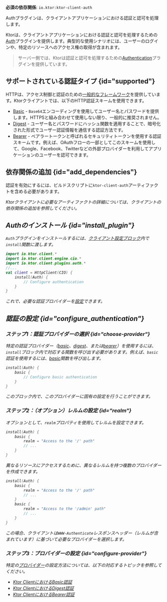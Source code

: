 [//]: # (title: Ktor Clientにおける認証と認可)

<show-structure for="chapter" depth="2"/>
<primary-label ref="client-plugin"/>

<tldr>
<p>
<b>必須の依存関係</b>: <code>io.ktor:ktor-client-auth</code>
</p>
</tldr>

<link-summary>
Authプラグインは、クライアントアプリケーションにおける認証と認可を処理します。
</link-summary>

Ktorは、クライアントアプリケーションにおける認証と認可を処理するための[Auth](https://api.ktor.io/ktor-client-auth/io.ktor.client.plugins.auth/-auth)プラグインを提供します。典型的な使用シナリオには、ユーザーのログインや、特定のリソースへのアクセス権の取得が含まれます。

> サーバー側では、Ktorは認証と認可を処理するための[Authentication](server-auth.md)プラグインを提供しています。

## サポートされている認証タイプ {id="supported"}

HTTPは、アクセス制御と認証のための[一般的なフレームワーク](https://developer.mozilla.org/en-US/docs/Web/HTTP/Authentication)を提供しています。Ktorクライアントでは、以下のHTTP認証スキームを使用できます。

*   [Basic](client-basic-auth.md) - `Base64`エンコーディングを使用してユーザー名とパスワードを提供します。HTTPSと組み合わせて使用しない限り、一般的に推奨されません。
*   [Digest](client-digest-auth.md) - ユーザー名とパスワードにハッシュ関数を適用することで、暗号化された形式でユーザー認証情報を通信する認証方法です。
*   [Bearer](client-bearer-auth.md) - ベアラートークンと呼ばれるセキュリティトークンを使用する認証スキームです。例えば、OAuthフローの一部としてこのスキームを使用して、Google、Facebook、Twitterなどの外部プロバイダーを利用してアプリケーションのユーザーを認可できます。

## 依存関係の追加 {id="add_dependencies"}

認証を有効にするには、ビルドスクリプトに`ktor-client-auth`アーティファクトを含める必要があります。

<var name="artifact_name" value="ktor-client-auth"/>
<Tabs group="languages">
    <TabItem title="Gradle (Kotlin)" group-key="kotlin">
        <code-block lang="Kotlin" code="            implementation(&quot;io.ktor:%artifact_name%:$ktor_version&quot;)"/>
    </TabItem>
    <TabItem title="Gradle (Groovy)" group-key="groovy">
        <code-block lang="Groovy" code="            implementation &quot;io.ktor:%artifact_name%:$ktor_version&quot;"/>
    </TabItem>
    <TabItem title="Maven" group-key="maven">
        <code-block lang="XML" code="            &lt;dependency&gt;&#10;                &lt;groupId&gt;io.ktor&lt;/groupId&gt;&#10;                &lt;artifactId&gt;%artifact_name%-jvm&lt;/artifactId&gt;&#10;                &lt;version&gt;${ktor_version}&lt;/version&gt;&#10;            &lt;/dependency&gt;"/>
    </TabItem>
</Tabs>
<p>
    Ktorクライアントに必要なアーティファクトの詳細については、<Links href="/ktor/client-dependencies" summary="既存のプロジェクトにクライアントの依存関係を追加する方法を学びます。">クライアントの依存関係の追加</Links>を参照してください。
</p>

## Authのインストール {id="install_plugin"}
`Auth`プラグインをインストールするには、[クライアント設定ブロック](client-create-and-configure.md#configure-client)内で`install`関数に渡します。

```kotlin
import io.ktor.client.*
import io.ktor.client.engine.cio.*
import io.ktor.client.plugins.auth.*
//...
val client = HttpClient(CIO) {
    install(Auth) {
        // Configure authentication
    }
}
```
これで、必要な認証プロバイダーを[設定](#configure_authentication)できます。

## 認証の設定 {id="configure_authentication"}

### ステップ1：認証プロバイダーの選択 {id="choose-provider"}

特定の認証プロバイダー（[basic](client-basic-auth.md)、[digest](client-digest-auth.md)、または[bearer](client-bearer-auth.md)）を使用するには、`install`ブロック内で対応する関数を呼び出す必要があります。例えば、`basic`認証を使用するには、[basic](https://api.ktor.io/ktor-client-auth/io.ktor.client.plugins.auth.providers/basic.html)関数を呼び出します。

```kotlin
install(Auth) {
    basic {
        // Configure basic authentication
    }
}
```
このブロック内で、このプロバイダーに固有の設定を行うことができます。

### ステップ2：（オプション）レルムの設定 {id="realm"}

オプションとして、`realm`プロパティを使用してレルムを設定できます。

```kotlin
install(Auth) {
    basic {
        realm = "Access to the '/' path"
        // ...
    }
}
```

異なるリソースにアクセスするために、異なるレルムを持つ複数のプロバイダーを作成できます。

```kotlin
install(Auth) {
    basic {
        realm = "Access to the '/' path"
        // ...
    }
    basic {
        realm = "Access to the '/admin' path"
        // ...
    }
}
```

この場合、クライアントは`WWW-Authenticate`レスポンスヘッダー（レルムが含まれています）に基づいて必要なプロバイダーを選択します。

### ステップ3：プロバイダーの設定 {id="configure-provider"}

特定の[プロバイダー](#supported)の設定方法については、以下の対応するトピックを参照してください。
*   [Ktor ClientにおけるBasic認証](client-basic-auth.md)
*   [Ktor ClientにおけるDigest認証](client-digest-auth.md)
*   [Ktor ClientにおけるBearer認証](client-bearer-auth.md)